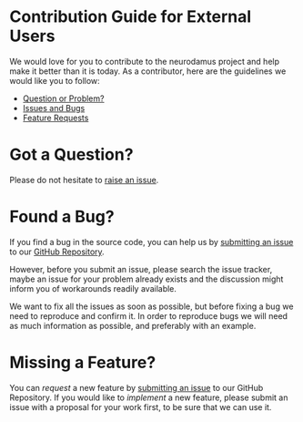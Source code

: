 # Contribution Guide for External Users

We would love for you to contribute to the neurodamus project and help make it better than it is today.
As a contributor, here are the guidelines we would like you to follow:

 - [Question or Problem?](#got-a-question)
 - [Issues and Bugs](#found-a-bug)
 - [Feature Requests](#missing-a-feature)

# Got a Question?

Please do not hesitate to [raise an issue](https://github.com/openbraininstitute/neurodamus/issues).

# Found a Bug?

If you find a bug in the source code, you can help us by [submitting an issue](https://github.com/openbraininstitute/neurodamus/issues)
to our [GitHub Repository](https://github.com/openbraininstitute/neurodamus).

However, before you submit an issue, please search the issue tracker, maybe an issue for your problem
already exists and the discussion might inform you of workarounds readily available.

We want to fix all the issues as soon as possible, but before fixing a bug we need to reproduce
and confirm it. In order to reproduce bugs we will need as much information as possible, and
preferably with an example.

#  Missing a Feature?

You can *request* a new feature by [submitting an issue](https://github.com/openbraininstitute/neurodamus/issues) to our GitHub Repository.
If you would like to *implement* a new feature, please submit an issue with a proposal for your
work first, to be sure that we can use it.